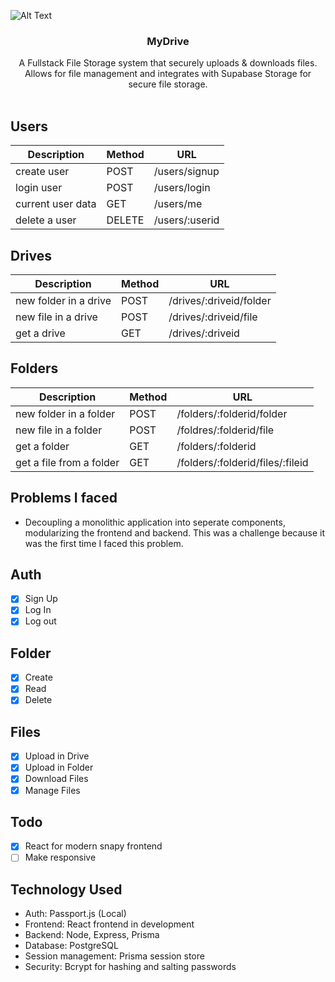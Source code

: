 ![Alt Text](https://fzyxhpuljtyplklakuoy.supabase.co/storage/v1/object/sign/misc/mydrive.gif?token=eyJhbGciOiJIUzI1NiIsInR5cCI6IkpXVCJ9.eyJ1cmwiOiJtaXNjL215ZHJpdmUuZ2lmIiwiaWF0IjoxNzI5NzAwMDIyLCJleHAiOjE3NjEyMzYwMjJ9.gL1DGrj098fbaFptNXp0NNSxn0myWptxEwnTPr7eTas&t=2024-10-23T16%3A13%3A42.712Z)

<h3 align="center">MyDrive</h3>
<p align="center">
   A Fullstack File Storage system that securely uploads & downloads files. Allows for file management
  and integrates with Supabase Storage for secure file storage.
  <br />
  <br />
</p>


## Users
| Description | Method | URL |
| ----------- | ------ | --- |
| create user | POST | /users/signup |
| login user | POST | /users/login |
| current user data | GET | /users/me |
| delete a user | DELETE | /users/:userid |

## Drives
| Description | Method | URL |
| ----------- | ------ | --- |
| new folder in a drive | POST | /drives/:driveid/folder |
| new file in a drive  | POST | /drives/:driveid/file |
| get a drive | GET | /drives/:driveid |


## Folders
| Description | Method | URL |
| ----------- | ------ | --- |
| new folder in a folder| POST | /folders/:folderid/folder |
| new file in a folder | POST | /foldres/:folderid/file |
| get a folder| GET | /folders/:folderid |
| get a file from a folder| GET | /folders/:folderid/files/:fileid |


## Problems I faced
* Decoupling a monolithic application into seperate components, modularizing the frontend and backend. This was a challenge
because it was the first time I faced this problem.


<!-- * how is tacked this issue was dessinging my api first and coding it out afterwards, this approached help because it allowed me to plan the way i was going to decouple the app before and set me up with a plan to execute -->

<!-- * issue i faced was preventing an infinte useEffect loop when i set the Drive as a dependecy. -->

<!-- * How i solved it was passing a boolean as a prop and tirggering it when i needed to run the useeffect again -->

<!-- * issue i face was sending contolled state to the backend as differnt types.  -->


## Auth
- [x] Sign Up
- [x] Log In
- [x] Log out

## Folder
- [x] Create
- [x] Read
- [x] Delete

## Files
- [x] Upload in Drive
- [x] Upload in Folder
- [x] Download Files
- [x] Manage Files

## Todo
- [x] React for modern snapy frontend
- [ ] Make responsive 
 
## Technology Used
* Auth: Passport.js (Local)
* Frontend: React frontend in development
* Backend: Node, Express, Prisma
* Database: PostgreSQL
* Session management: Prisma session store
* Security: Bcrypt for hashing and salting passwords